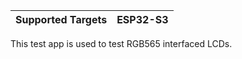 | Supported Targets | ESP32-S3 |
| ----------------- | -------- |

This test app is used to test RGB565 interfaced LCDs.
